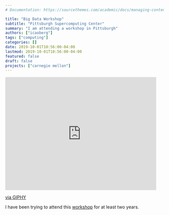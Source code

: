 ```yaml
---
# Documentation: https://sourcethemes.com/academic/docs/managing-content/

title: "Big Data Workshop"
subtitle: "Pittsburgh Supercomputing Center"
summary: "I am attending a workshop in Pittsburgh"
authors: ["icaoberg"]
tags: ["computing"]
categories: []
date: 2019-10-01T10:56:00-04:00
lastmod: 2019-10-01T10:56:00-04:00
featured: false
draft: false
projects: ["carnegie mellon"]
---
```


<iframe src="https://giphy.com/embed/sIG1BX6N5j2P6" width="480" height="360" frameBorder="0" class="giphy-embed" allowFullScreen></iframe><p><a href="https://giphy.com/gifs/images-time-what-a-to-be-alive-sIG1BX6N5j2P6">via GIPHY</a></p>

I have been trying to attend this [workshop](https://www.psc.edu/hpc-workshop-series/big-data) for at least two years.
